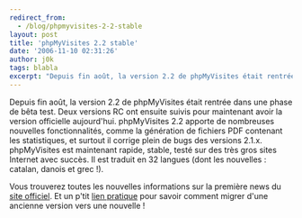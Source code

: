 ```yaml
---
redirect_from:
  - /blog/phpmyvisites-2-2-stable
layout: post
title: 'phpMyVisites 2.2 stable'
date: '2006-11-10 02:31:26'
author: j0k
tags: blabla
excerpt: "Depuis fin août, la version 2.2 de phpMyVisites était rentrée dans une phase de bêta test. Deux versions RC ont ensuite suivis pour maintenant avoir la version officielle aujourd'hui.     \nphpMyVisites 2.2 apporte de nombreuses nouvelles fonctionnalités, comme la génération de fichiers PDF contenant les statistiques, et surtout il corrige plein de bugs des      …"
---
```


Depuis fin août, la version 2.2 de phpMyVisites était rentrée dans une phase de bêta test. Deux versions RC ont ensuite suivis pour maintenant avoir la version officielle aujourd'hui.
phpMyVisites 2.2 apporte de nombreuses nouvelles fonctionnalités, comme la génération de fichiers PDF contenant les statistiques, et surtout il corrige plein de bugs des versions 2.1.x. phpMyVisites est maintenant rapide, stable, testé sur des très gros sites Internet avec succès. Il est traduit en 32 langues (dont les nouvelles : catalan, danois et grec !).

Vous trouverez toutes les nouvelles informations sur la première news du [site officiel](http://www.phpmyvisites.net/).   Et un p'tit [lien pratique](http://www.phpmyvisites.net/documentation/Installation_et_Mise_%C3%A0_jour#Mettre_.C3.A0_jour_depuis_une_ancienne_version) pour savoir comment migrer d'une ancienne version vers une nouvelle !
